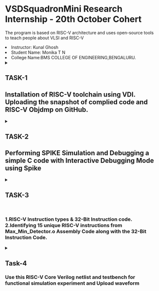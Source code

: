  # VSDSquadronMini Research Internship - 20th October Cohert
<p>
The program is based on RISC-V architecture and uses open-source tools to teach people about VLSI and RISC-V
</p>

<li>Instructor: Kunal Ghosh</li>
<li> Student Name: Monika T N</li>
<li> College Name:BMS COLLEGE OF ENGINEERING,BENGALURU.</li>
<details>
 <summary>
 <h2> TASK-1 </h2> 
<h2>Installation of RISC-V toolchain using VDI. Uploading the snapshot of complied code and RISC-V Objdmp on GitHub.</h2>
 </summary>
The task 1 includes completion of the following instructions
<br>
<ol>
  <li> Creating GitHub repo. </li>
  <li> Installation of Oracle VirtualBox. </li>
  <li> Installation of RISC-V toolchain using VDI. </li>
  <li> Writing C program to find sum of n numbers. </li>
  <li> Using RISC-V Simulator for compiling and running the code. </li>
  <li> Uploading the snapshots in Github. </li>
</ol>
<h4>
  STEPS:
  <br>
  <OL>
    <li>
      Open ubuntu in VirtualBox.
    </li>
   <img src="task1.png">
      
   <br>
      <li>Home screen of Ubuntu.</li>
      <img src="task1 (3).png">
    <br>
      <li>Write the C program for sum of one to n in newfile and run the code in terminal.</li>
      <img src= "task1 (4).png" > <br>
      <li>Run command riscv64-unknown-elf-objdump -d sum1ton.o </li>
      <img src="task1 (5).png"> <br>
      <li>Search the main.</li>
       <img src="taskk1.jpeg">
        <img src="taskk1 (2).jpeg">
</OL>
</h4>
</details>


<details>
<summary>
 <h2>TASK-2</h2>
</b> <h2>Performing SPIKE Simulation and Debugging a simple C code with Interactive Debugging Mode using Spike</h2>
</summary> 
  
### What is SPIKE in RISCV?
> * A RISC-V ISA is a simulator, enabling the testing and analysis of RISC-V programs without the need for actual hardware.  
> * Spike is a free, open-source C++ simulator for the RISC-V ISA that models a RISC-V core and cache system. It can be used to run programs and a Linux kernel, and can be a starting point for running software on a RISC-V target.  
  
 ### What is pk (Proxy Kernel)?  
> * The RISC-V Proxy Kernel, pk , is a lightweight application execution environment that can host statically-linked RISC-V ELF binaries.  
> * A Proxy Kernel in the RISC-V ecosystem simplifies the interaction between complex hardware and the software running on it, making it easier to manage, test, and develop software and hardware projects.  
 


### Testing the SPIKE Simulator  
The target is to run the ```sum1ton.c``` code using both ```gcc compiler``` and ```riscv compiler```, and both of the compiler must display the same output on the terminal. 

### Debug the task 1 code using SPIKE
<li> To use SPIKE and debug sum 1 to n c program </li><br>
<img src="task2 (2).png">
<img src="task2.png">


### Write a simple C program for any simple application and compile with RISC-V GCC/SPIKE.
<li>Write the C program to find largest number in 3 numbers in newfile and run the code in terminal.</li>
<img src ="task2 (3).png"><br>

<li>And to compile the code using **riscv compiler**, use the following command: </li><br>
<img src="task2 (3.1).png"><br>
<li>Search the main.</li>
       <img src="task2 (4).png">
        <img src="task2 (5).png">
 
</details>

<details>
<summary>
 <h2>TASK-3</h2><br>
 
</b><h3> 1.RISC-V Instruction types & 32-Bit Instruction code.<br>
 2.Identifying 15 unique RISC-V instructions from Max_Min_Detector.o Assembly Code along with the 32-Bit Instruction Code.</h3>
</summary>

<h3>What is RISC-V?</h3>
<p>RISC-V is an exciting and innovative open-source instruction set architecture (ISA) that enables developers to create custom processors tailored to specific applications. This means that anyone can design and implement their processors without needing to pay for expensive licenses, making RISC-V a popular choice in both academia and industry.</p>


<h2>Instruction Formats in RISC-V</h2>
RISC-V organizes its machine language instructions into six distinct formats, each optimized for different types of operations. Here’s a breakdown of each format:

<h2>R-Type Instructions:</h2>

<p>Used primarily for arithmetic and logical operations.Each instruction is 32 bits long and includes.<br>
 Structure:
<li>Opcode (7 bits): Indicates the type of operation.</li>
<li>rd (5 bits): The destination register where the result is stored.</li>
<li>func3 (3 bits): Specifies the operation type (e.g., add, subtract).</li>
<li>rs1 (5 bits): The first source register.</li>
<li>rs2 (5 bits): The second source register.</li>
<li>func7 (7 bits): Provides additional details about the operation.</li></p>

<h2>I-Type Instructions:</h2>
Involves operations that use registers and immediate values (constants).<br>
Structure:
<li>Opcode (7 bits): Identifies the instruction type.</li>
<li>rd (5 bits): The destination register.</li>
<li>func3 (3 bits): Operation type.</li>
<li>rs1 (5 bits): The source register.</li>
<li>imm (12 bits): A signed immediate value (replaces rs2 and func7 from R-Type).</li>

<h2>S-Type Instructions:</h2>
Used to store data from registers to memory.<br>
Structure:
<li>Opcode (7 bits): Indicates the operation.</li>
<li>imm (12 bits): Split into two parts for memory address calculation.</li>
<li>rs1 (5 bits): The source register containing the value to be stored.</li>
<li>func3 (3 bits): Defines the type of store operation (byte, half-word, etc.).</li>

<h2>B-Type Instructions:</h2>
Used for branching and control flow based on conditions.<br>
Structure:
<li>Opcode (7 bits): Defines the instruction type.</li>
<li>imm (12 bits): Encodes the branch offset.</li>
<li>rs1 (5 bits) and rs2 (5 bits): Source registers used in the branching condition.</li>
<li>func3 (3 bits): Specifies the branch condition.</li>

<h2>U-Type Instructions:</h2>
Designed to load immediate values into registers.<br>
Structure:
<li>Opcode (7 bits): Specifies the instruction.</li>
Consists mainly of two instructions: LUI (Load Upper Immediate) and AUIPC (Add Upper Immediate to PC).
Example: lui x15, 0x13579 would load the value into the upper half of register x15.

<h2>J-Type Instructions:</h2>
It is used for jump operations, allowing the program to change its execution flow.<br>
Structure:
<li>Opcode (7 bits): Indicates a jump instruction.</li>
<li>imm (20 bits): The immediate value determining where to jump.</li>
Primarily consists of the JAL (Jump and Link) instruction, often used in loops and function calls.<br>
<img src="Task3.png">
<h3>15 unique RISC-V instructions from Max_Min_Detector.o Assembly Code along with the 32-Bit Instruction Code.</h3><br>
<img src="Task3 (1).jpeg">
</details>


<details>
 <summary>
  <h2> </b>Task-4</h2>
  <h3>Use this RISC-V Core Verilog netlist and testbench for functional simulation experiment and Upload waveform</h3>
  </summary>
  ***NOTE:** Since the designing of RISCV Architecture and writing it's testbench is not the part of this Research Internship, so we will use the Verilog Code and Testbench of RISCV that has already been designed. The reference GitHub repository is : [iiitb_rv32i](https://github.com/vinayrayapati/rv32i/)* 


### Steps to perform functional simulation of RISCV  
1. Create a new directory  ```mkdir <task>```
2. Create two files by using ```touch``` command as ```task_rv32i.v``` and ```task_rv32i_tb.v``` <br>
  <img src="Task/task4.png"><br>

3. Copy the code from the reference github repo and paste it in your verilog and testbench files.<br>
  <img src="Task4/task4(1).png"><br>
    <img src="Task4/task4 (2).png">


  
  
4. To run and simulate the verilog code, enter the following command:  
	```
	$ iverilog -o task_rv32i task_rv32i.v task_rv32i_tb.v
	$ ./task_rv32i
	```
5. To see the simulation waveform in GTKWave, enter the following command:
	```
	$ gtkwave task_rv32i.vcd
	```

6. The GTKWave will be opened and following window will be appeared.<br>
     <img src="Task4/task4 (3).png">

7.Output Waveform of various instructions that we have covered in TASK-2.<br>
 <img src="Task4/task4 (4).png"><br>
  <img src="Task4/task4 (5).png"><br>
 


  
 
</details>

